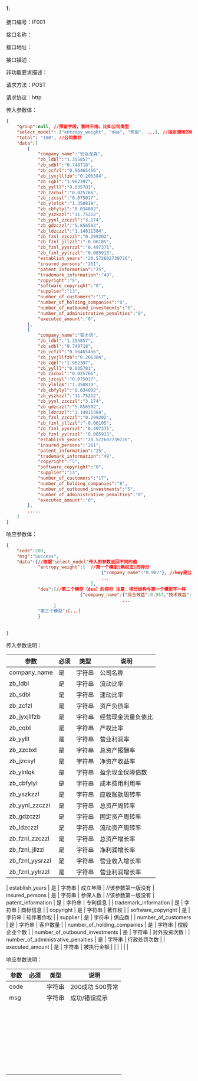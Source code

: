 #### 1.

接口编号：IF001

接口名称：

接口地址：

接口描述：

非功能要求描述：

请求方法：POST

请求协议：http

传入参数体：

```json
{		
  	"group":null, //预留字段，暂时不用。比如公司类型
  	"select_model": ["entropy_weight", "dea", "预留", ...], //指定调用的模型，如果list为空，默认调用所有模型
  	"total": "100", //公司数目 
    "data":[
     	{ 
    		"company_name":"安达龙森",
    		"zb_ldbl":"1.355857",
    		"zb_sdbl":"0.748718",
    		"zb_zcfzl":"0.56465456",
            "zb_jyxjllfzb":"0.206384",
            "zb_cqbl":"1.962397",
            "zb_yylll":"0.035781",
            "zb_zzcbxl":"0.025766",
            "zb_jzcsyl":"0.075017",
            "zb_ylnlqk":"1.350819",
            "zb_cbfylyl":"0.034092",
            "zb_yszkzzl":"11.75212",
            "zb_yynl_zzczzl":"3.174",
            "zb_gdzczzl":"5.856502",
            "zb_ldzczzl":"1.14811384",
            "zb_fznl_zzczzl":"0.299202",
            "zb_fznl_jllzzl":"-0.06105",
            "zb_fznl_yysrzzl":"0.497371",
            "zb_fznl_yylrzzl":"0.085913",
            "establish_years":"20.572602739726",
            "insured_persons":"261",
            "patent_information":"25",
            "trademark_information":"49",
            "copyright":"5",
            "software_copyright":"0",
            "supplier":"13",
            "number_of_customers":"17",
            "number_of_holding_companies":"8",
            "number_of_outbound_investments":"5",
            "number_of_administrative_penalties":"0",
            "executed_amount":"0",
		},
        { 
    		"company_name":"安杰信",
    		"zb_ldbl":"1.355857",
    		"zb_sdbl":"0.748718",
    		"zb_zcfzl":"0.56465456",
            "zb_jyxjllfzb":"0.206384",
            "zb_cqbl":"1.962397",
            "zb_yylll":"0.035781",
            "zb_zzcbxl":"0.025766",
            "zb_jzcsyl":"0.075017",
            "zb_ylnlqk":"1.350819",
            "zb_cbfylyl":"0.034092",
            "zb_yszkzzl":"11.75212",
            "zb_yynl_zzczzl":"3.174",
            "zb_gdzczzl":"5.856502",
            "zb_ldzczzl":"1.14811384",
            "zb_fznl_zzczzl":"0.299202",
            "zb_fznl_jllzzl":"-0.06105",
            "zb_fznl_yysrzzl":"0.497371",
            "zb_fznl_yylrzzl":"0.085913",
            "establish_years":"20.572602739726",
            "insured_persons":"261",
            "patent_information":"25",
            "trademark_information":"49",
            "copyright":"5",
            "software_copyright":"0",
            "supplier":"13",
            "number_of_customers":"17",
            "number_of_holding_companies":"8",
            "number_of_outbound_investments":"5",
            "number_of_administrative_penalties":"0",
            "executed_amount":"0",
		},
        .....
    ]
}
```

响应参数体：

```json
{
	"code":200,
	"msg":"Success",
	"data":{//根据"select_model"传入的参数返回不同的值
            "entropy_weight":[  //第一个模型(熵权法)的得分
                                    {"company_name":"0.987"}, //key是公司名，value计算得分
                                    ...
         						],
            "dea":[//第二个模型（dea）的得分 注意：得分结构与第一个模型不一样
              				{"company_name":{"综合效益":0.987,"技术效益":0.487,"规模效益":0.894}}	,
											...
                  ]
			"第三个模型":[...]
  			}
		
	
}
```



传入参数说明：

| 参数                               | 必须 | 类型   | 说明               |
| ---------------------------------- | ---- | ------ | ------------------ |
| company_name                       | 是   | 字符串 | 公司名称           |
| zb_ldbl                            | 是   | 字符串 | 流动比率           |
| zb_sdbl                            | 是   | 字符串 | 速动比率           |
| zb_zcfzl                           | 是   | 字符串 | 资产负债率         |
| zb_jyxjllfzb                       | 是   | 字符串 | 经营现金流量负债比  |
| zb_cqbl                            | 是   | 字符串 | 产权比率           |
| zb_yylll                           | 是   | 字符串 | 营业利润率         |
| zb_zzcbxl                          | 是   | 字符串 | 总资产报酬率       |
| zb_jzcsyl                          | 是   | 字符串 | 净资产收益率       |
| zb_ylnlqk                          | 是   | 字符串 | 盈余现金保障倍数   |
| zb_cbfylyl                         | 是   | 字符串 | 成本费用利用率     |
| zb_yszkzzl                         | 是   | 字符串 | 应收账款周转率     |
| zb_yynl_zzczzl                     | 是   | 字符串 | 总资产周转率       |
| zb_gdzczzl                         | 是   | 字符串 | 固定资产周转率     |
| zb_ldzczzl                         | 是   | 字符串 | 流动资产周转率     |
| zb_fznl_zzczzl                     | 是   | 字符串 | 总资产增长率       |
| zb_fznl_jllzzl                     | 是   | 字符串 | 净利润增长率       |
| zb_fznl_yysrzzl                    | 是   | 字符串 | 营业收入增长率     |
| zb_fznl_yylrzzl                    | 是   | 字符串 | 营业利润增长率     |

| establish_years                    | 是   | 字符串 | 成立年限           |   //该参数第一版没有
| insured_persons                    | 是   | 字符串 | 参保人数           |   //该参数第一版没有
| patent_information                 | 是   | 字符串 | 专利信息           |
| trademark_information              | 是   | 字符串 | 商标信息           |
| copyright                          | 是   | 字符串 | 著作权             |
| software_copyright                 | 是   | 字符串 | 软件著作权         |
| supplier                           | 是   | 字符串 | 供应商             |
| number_of_customers                | 是   | 字符串 | 客户数量           |
| number_of_holding_companies        | 是   | 字符串 | 控股企业个数       |
| number_of_outbound_investments     | 是   | 字符串 | 对外投资次数       |
| number_of_administrative_penalties | 是   | 字符串 | 行政处罚次数       |
| executed_amount                    | 是   | 字符串 | 被执行金额         |
|                                    |      |        |                   |





响应参数说明：

| 参数                     | 必须 | 类型   | 说明             |
| ------------------------ | ---- | ------ | ---------------- |
| code                     |      | 字符串 | 200成功  500异常 |
| msg                      |      | 字符串 | 成功/错误提示    |
|                          |      |        |                  |
|                          |      |        |                  |
|                          |      |        |                  |
|                          |      |        |                  |
|                          |      |        |                  |
|                          |      |        |                  |
|                          |      |        |                  |
|                          |      |        |                  |
|                          |      |        |                  |
|                          |      |        |                  |
|                          |      |        |                  |
|                          |      |        |                  |
|                          |      |        |                  |
|                          |      |        |                  |
|                          |      |        |                  |
|                          |      |        |                  |
|                          |      |        |                  |
|                          |      |        |                  |
|                          |      |        |                  |
|                          |      |        |                  |
|                          |      |        |                  |
|                          |      |        |                  |
|                          |      |        |                  |
|                          |      |        |                  |
|                          |      |        |                  |
|                          |      |        |                  |
|                          |      |        |                  |
|                          |      |        |                  |
|                          |      |        |                  |
|                          |      |        |                  |
|                          |      |        |                  |
|                          |      |        |                  |

